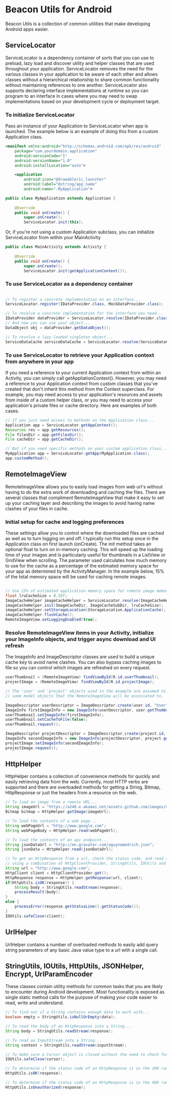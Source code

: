 Beacon Utils for Android
============

Beacon Utils is a collection of common utilities that make developing Android apps easier.

## ServiceLocator

ServiceLocator is a dependency container of sorts that you can use to preload, lazy load and discover utility and helper classes that are used throughout your application.  ServiceLocator removes the need for the various classes in your application to be aware of each other and allows classes without a hierarchical relationship to share common functionality without maintaining references to one another.  ServiceLocator also supports declaring interface implementations at runtime so you can program to an interface in cases where you may need to swap implementations based on your development cycle or deployment target.

### To initialize ServiceLocator
Pass an instance of your Application to ServiceLocator when app is launched.  The example below is an example of doing this from a custom Application class.
```xml
<manifest xmlns:android="http://schemas.android.com/apk/res/android"
    package="com.yourdomain.application"
    android:versionCode="1"
    android:versionName="1.0"
    android:installLocation="auto">

    <application
        android:icon="@drawable/ic_launcher"
        android:label="@string/app_name"
        android:name=".MyApplication">
```
```java
public class MyApplication extends Application {
	
	@Override
	public void onCreate() {
		super.onCreate();        
    	ServiceLocator.init(this);
``` 
Or, if you're not using a custom Application subclass, you can initialize ServiceLocator from within your MainActivity
```java
public class MainActivity extends Activity {
	
	@Override
	public void onCreate() {
		super.onCreate();
    	ServiceLocator.init(getApplicationContext());
```

### To use ServiceLocator as a dependency container
```java
		
// To register a concrete implementation on an interface...
ServiceLocator.register(IDataProvider.class, MockDataProvider.class);

// To resolve a concrete implementation for the interface you need...
IDataProvider dataProvider = ServiceLocator.resolve(IDataProvider.class);
// And now you can use your object...
DataObject obj = dataProvider.getDataObject();

// To resolve a lazy-loaded singleton object...
ServiceDataCache serviceDataCache = ServiceLocator.resolve(ServiceDataCache.class);
```

### To use ServiceLocator to retrieve your Application context from anywhere in your app
If you need a reference to your current Application context from within an Activity, you can simply call getAppliationContext().
However, you may need a reference to your Application context from custom classes that you've created that don't inherit this method from the Context superclass.
For example, you may need access to your application's resources and assets from inside of a custom helper class, or you may need to access your application's private files or cache directory.
Here are examples of both cases.
```java
// If you just need access to methods on the Application class...
Application app = ServiceLocator.getAppContext();
Resources res = app.getResources();
File filesDir = app.getFilesDir();
File cacheDir = app.getCacheDir();

// But if you need specific methods on your custom application class...
MyApplication app = ServiceLocator.getApp(MyApplication.class);
app.customMethod();
```

## RemoteImageView

RemoteImageView allows you to easily load images from web url's without having to do the extra work of downloading and caching the files.  There are several classes that compliment RemoteImageView that make it easy to set up your caching layer and describing the images to avoid having name clashes of your files in cache.

### Initial setup for cache and logging preferences
These settings allow you to control where the downloaded files are cached as well as to turn logging on and off.  I typically run this setup once in the Application class on first launch (onCreate).  The init method takes an optional float to turn on in-memory caching.  This will speed up the loading time of your images and is particularly useful for thumbnails in a ListView or GridView when scrolling.  The parameter used calculates how much memory to use for the cache as a percentage of the estimated memory space for your app as determined by the ActivityManager.  In the example below, 15% of the total memory space will be used for caching remote images.
```java
    	
// Use 15% of estimated application memory space for remote image memory cache
float lruCacheSize = 0.15f;
ImageCacheHelper imageCacheHelper = ServiceLocator.resolve(ImageCacheHelper.class);
imageCacheHelper.init(ImageCacheDir, ImageCacheSubDir, lruCacheSize);
imageCacheHelper.setStorageLocation(StorageLocation.ApplicationCache);
imageCacheHelper.flushCache();
RemoteImageView.setLoggingEnabled(true);
```
### Resolve RemoteImageView items in your Activity, initialize your ImageInfo objects, and trigger async download and UI refresh
The ImageInfo and ImageDescriptor classes are used to build a unique cache key to avoid name clashes.  You can also bypass caching images to file so you can control which images are refreshed on every request.
```java		
userThumbnail = (RemoteImageView) findViewById(R.id.userThumbnail);
projectImage = (RemoteImageView) findViewById(R.id.projectImage);

// The 'user' and 'project' objects used in the example are assumed to be
// some model objects that the RemoteImageView will be associated to.

ImageDescriptor userDescriptor = ImageDescriptor.create(user.id, "User", user.name);
ImageInfo firstImageInfo = new ImageInfo(userDescriptor, user.getThumbnailUrl());
userThumbnail.setImageInfo(firstImageInfo);
userThumbnail.setCacheToFile(false);
userThumbnail.request();

ImageDescriptor projectDescriptor = ImageDescriptor.create(project.id, "Project", project.title);
ImageInfo secondImageInfo = new ImageInfo(projectDescriptor, project.getImageUrl());
projectImage.setImageInfo(secondImageInfo);
projectImage.request();
```

## HttpHelper

HttpHelper contains a collection of convenience methods for quickly and easily retrieving data from the web.  Currently, most HTTP verbs are supported and there are overloaded methods for getting a String, Bitmap, HttpResponse or just the headers from a resource on the web.

```java
// To load an image from a remote URL...
String imageUrl = "https://a248.e.akamai.net/assets.github.com/images/modules/about_page/octocat.png";
Bitmap bitmap = HttpHelper.getImage(imageUrl);

// To load the contents of a web page...
String webPageUrl = "http://www.google.com";
String webPageBody = HttpHelper.read(webPageUrl);

// To load the contents of an api endpoint...
String jsonDataUrl = "http://en.gravatar.com/aguynamedrich.json";
String jsonData = HttpHelper.read(jsonDataUrl);

// To get an HttpResponse from a url, check the status code, and read the response
// using a combination of HttpClientProvider, StringUtils, IOUtils and HttpHelper
String url = "http://www.google.com";
HttpClient client = HttpClientProvider.get();
HttpResponse response = HttpHelper.getResponse(url, client);
if(HttpUtils.isOK(response)) {
	String body = StringUtils.readStream(response);
	processResult(body);
}
else {
	processError(response.getStatusLine().getStatusCode());
}
IOUtils.safeClose(client);
```

## UrlHelper

UrlHelper contains a number of overloaded methods to easily add query string parameters of any basic Java value type to a url with a single call.

## StringUtils, IOUtils, HttpUtils, JSONHelper, Encrypt, UrlParamEncoder

These classes contain utility methods for common tasks that you are likely to encounter during Android development.  Most functionality is exposed as single static method calls for the purpose of making your code easier to read, write and understand.

```java
// To find out if a String contains enough data to work with...
boolean empty = StringUtils.isNullOrEmpty(data);

// To read the body of an HttpResponse into a String...
String body = StringUtils.readStream(response);

// To read an InputStream into a String...
String content = StringUtils.readStream(inputStream);

// To make sure a Cursor object is closed without the need to check for null or handle an exception...
IOUtils.safeClose(cursor);

// To determine if the status code of an HttpResponse is in the 200 range...
HttpUtils.isOK(response);

// To determine if the status code of an HttpResponse is in the 400 range...
HttpUtils.isUnauthorized(response);
```